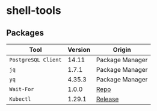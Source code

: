 # shell-tools


## Packages

| Tool | Version | Origin |
|---|---|---|
| `PostgreSQL Client` | 14.11 | Package Manager |
| `jq` | 1.7.1 | Package Manager |
| `yq` | 4.35.3 | Package Manager |
| `Wait-For` | 1.0.0 | [Repo](https://github.com/mrako/wait-for/releases)
| `Kubectl` | 1.29.1 | [Release](https://kubernetes.io/docs/tasks/tools/install-kubectl-linux/#install-kubectl-binary-with-curl-on-linux)
